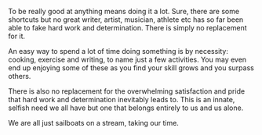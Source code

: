 To be really good at anything means doing it a lot. Sure, there are some shortcuts but no great writer, artist, musician, athlete etc has so far been able to fake hard work and determination. There is simply no replacement for it.

An easy way to spend a lot of time doing something is by necessity: cooking, exercise and writing, to name just a few activities. You may even end up enjoying some of these as you find your skill grows and you surpass others.

There is also no replacement for the overwhelming satisfaction and pride that hard work and determination inevitably leads to. This is an innate, selfish need we all have but one that belongs entirely to us and us alone.

We are all just sailboats on a stream, taking our time.